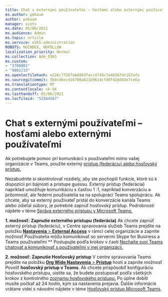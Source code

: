 ```yaml
---
title: Chat s externými používateľmi – hosťami alebo externými používateľmi
ms.author: pebaum
author: pebaum
manager: scotv
ms.date: 05/06/2021
ms.audience: Admin
ms.topic: article
ms.service: o365-administration
ROBOTS: NOINDEX, NOFOLLOW
localization_priority: Normal
ms.collection: Adm_O365
ms.custom:
- "3700001"
- "9001733"
ms.openlocfilehash: e226c77267a6dd6dfacc47d4c7a4b56fdc1b7afe
ms.sourcegitcommit: 5b0cd6ecd16798a421b9614cfd0f416d43e7ce6a
ms.translationtype: MT
ms.contentlocale: sk-SK
ms.lasthandoff: 05/06/2021
ms.locfileid: "52564567"
---
```

# <a name="chat-with-external-users---guests-or-federated-users"></a>Chat s externými používateľmi – hosťami alebo externými používateľmi

Ak potrebujete pomoc pri komunikácii s používateľmi mimo vašej organizácie v Teams, použite externý [prístup (federáciu) alebo hosťovský prístup.](https://docs.microsoft.com/microsoftteams/manage-external-access#external-access-vs-guest-access)

Nezabudnite si skontrolovať rozdiely, aby ste pochopili funkcie, ktoré sú k dispozícii pri bájnosti a prístupe guessu. Externý prístup (federácia) napríklad umožňuje komunikáciu s časťou 1 :1, napríklad konverzáciu a prítomnosť, ale federní používatelia sa na spolupráci Teams spoluprácu. Ak chcete, aby sa externý používateľ pridal do konverzácie kanála Teams alebo zdieľal súbory, je potrebné zapnúť hosťovský prístup. Podrobnosti nájdete v téme [Správa externého prístupu v Microsoft Teams.](https://docs.microsoft.com/microsoftteams/manage-external-access#external-access-vs-guest-access)

**1. možnosť: Zapnutie externého prístupu (federácia)** Ak chcete zapnúť externý prístup (federáciu), v Centre spravovania služieb Teams prejdite na položku [ **Nastavenia**  >  **External Access**](https://admin.teams.microsoft.com/company-wide-settings/external-communications) v rámci celej organizácie a zapnite možnosť Používatelia môžu komunikovať so servermi Skype for Business a Teams používateľmi ** Postupujte podľa krokov v časti [Nechajte svoj Teams chatovať a komunikovať s používateľmi v inej organizácii.](https://docs.microsoft.com/microsoftteams/manage-external-access#let-your-teams-users-chat-and-communicate-with-users-in-another-organization)

**2. možnosť: Zapnutie Hosťovský prístup** V centre spravovania Teams prejdite na položku [ **Org Wide Nastavenia**  >  **Prístup**](https://admin.teams.microsoft.com/company-wide-settings/guest-configuration) hostí a zapnite možnosť Povoliť **hosťovský prístup v Teams**. Ak chcete prispôsobiť konfiguráciu hosťovského prístupu, uistite sa, že budete postupovať podľa všetkých krokov z kontrolného [zoznamu hosťovského prístupu.](https://docs.microsoft.com/microsoftteams/guest-access-checklist) Po úplne dobití musíte počkať až 24 hodín, kým sa nastavenia prejavia. Ďalšie informácie vrátane videí s návodmi nájdete v téme [Hosťovský prístup Microsoft Teams](https://docs.microsoft.com/microsoftteams/guest-access).